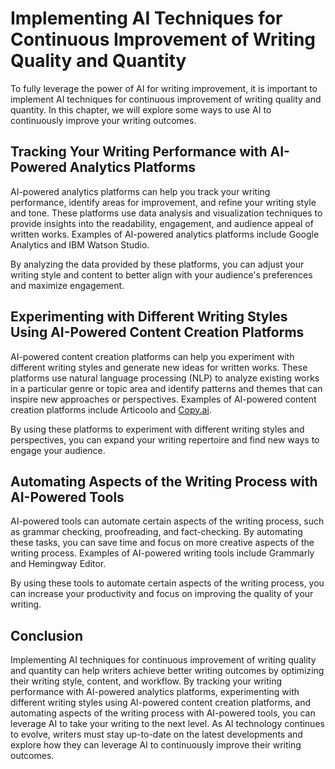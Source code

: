 Implementing AI Techniques for Continuous Improvement of Writing Quality and Quantity
===========================================================================================================================================

To fully leverage the power of AI for writing improvement, it is important to implement AI techniques for continuous improvement of writing quality and quantity. In this chapter, we will explore some ways to use AI to continuously improve your writing outcomes.

Tracking Your Writing Performance with AI-Powered Analytics Platforms
---------------------------------------------------------------------

AI-powered analytics platforms can help you track your writing performance, identify areas for improvement, and refine your writing style and tone. These platforms use data analysis and visualization techniques to provide insights into the readability, engagement, and audience appeal of written works. Examples of AI-powered analytics platforms include Google Analytics and IBM Watson Studio.

By analyzing the data provided by these platforms, you can adjust your writing style and content to better align with your audience's preferences and maximize engagement.

Experimenting with Different Writing Styles Using AI-Powered Content Creation Platforms
---------------------------------------------------------------------------------------

AI-powered content creation platforms can help you experiment with different writing styles and generate new ideas for written works. These platforms use natural language processing (NLP) to analyze existing works in a particular genre or topic area and identify patterns and themes that can inspire new approaches or perspectives. Examples of AI-powered content creation platforms include Articoolo and [Copy.ai](http://Copy.ai).

By using these platforms to experiment with different writing styles and perspectives, you can expand your writing repertoire and find new ways to engage your audience.

Automating Aspects of the Writing Process with AI-Powered Tools
---------------------------------------------------------------

AI-powered tools can automate certain aspects of the writing process, such as grammar checking, proofreading, and fact-checking. By automating these tasks, you can save time and focus on more creative aspects of the writing process. Examples of AI-powered writing tools include Grammarly and Hemingway Editor.

By using these tools to automate certain aspects of the writing process, you can increase your productivity and focus on improving the quality of your writing.

Conclusion
----------

Implementing AI techniques for continuous improvement of writing quality and quantity can help writers achieve better writing outcomes by optimizing their writing style, content, and workflow. By tracking your writing performance with AI-powered analytics platforms, experimenting with different writing styles using AI-powered content creation platforms, and automating aspects of the writing process with AI-powered tools, you can leverage AI to take your writing to the next level. As AI technology continues to evolve, writers must stay up-to-date on the latest developments and explore how they can leverage AI to continuously improve their writing outcomes.
